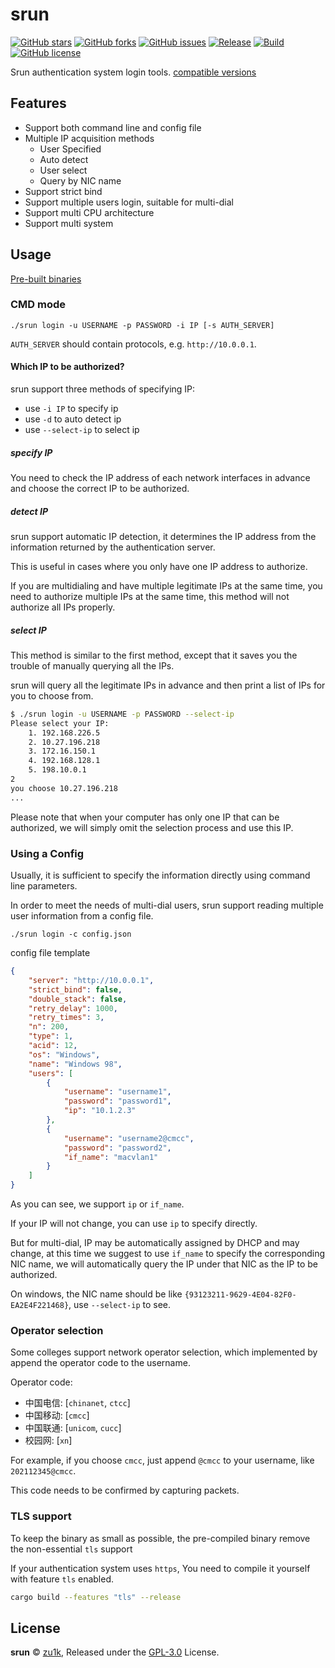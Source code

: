 # srun

[![GitHub stars](https://img.shields.io/github/stars/zu1k/srun)](https://github.com/zu1k/srun/stargazers)
[![GitHub forks](https://img.shields.io/github/forks/zu1k/srun)](https://github.com/zu1k/srun/network)
[![GitHub issues](https://img.shields.io/github/issues/zu1k/srun)](https://github.com/zu1k/srun/issues)
[![Release](https://img.shields.io/github/release/zu1k/srun)](https://github.com/zu1k/srun/releases)
[![Build](https://github.com/zu1k/srun/actions/workflows/build-test.yml/badge.svg)](https://github.com/zu1k/srun/actions/workflows/build-test.yml)
[![GitHub license](https://img.shields.io/github/license/zu1k/srun)](https://github.com/zu1k/srun/blob/master/LICENSE)

Srun authentication system login tools. [compatible versions](https://github.com/zu1k/srun/discussions/8)

## Features

- Support both command line and config file
- Multiple IP acquisition methods
  - User Specified
  - Auto detect
  - User select
  - Query by NIC name
- Support strict bind
- Support multiple users login, suitable for multi-dial
- Support multi CPU architecture
- Support multi system

## Usage

[Pre-built binaries](https://github.com/zu1k/srun/releases)

### CMD mode

```
./srun login -u USERNAME -p PASSWORD -i IP [-s AUTH_SERVER]
```

`AUTH_SERVER` should contain protocols, e.g. `http://10.0.0.1`.

#### Which IP to be authorized?

srun support three methods of specifying IP:

- use `-i IP` to specify ip
- use `-d` to auto detect ip
- use `--select-ip` to select ip

##### specify IP

You need to check the IP address of each network interfaces in advance and choose the correct IP to be authorized.

##### detect IP

srun support automatic IP detection, it determines the IP address from the information returned by the authentication server.

This is useful in cases where you only have one IP address to authorize.

If you are multidialing and have multiple legitimate IPs at the same time, you need to authorize multiple IPs at the same time, this method will not authorize all IPs properly.

##### select IP

This method is similar to the first method, except that it saves you the trouble of manually querying all the IPs.

srun will query all the legitimate IPs in advance and then print a list of IPs for you to choose from.

```sh
$ ./srun login -u USERNAME -p PASSWORD --select-ip
Please select your IP:
    1. 192.168.226.5
    2. 10.27.196.218
    3. 172.16.150.1
    4. 192.168.128.1
    5. 198.10.0.1
2
you choose 10.27.196.218
...
```

Please note that when your computer has only one IP that can be authorized, we will simply omit the selection process and use this IP.

### Using a Config

Usually, it is sufficient to specify the information directly using command line parameters.

In order to meet the needs of multi-dial users, srun support reading multiple user information from a config file.

```
./srun login -c config.json
```

config file template

```json
{
    "server": "http://10.0.0.1",
    "strict_bind": false,
    "double_stack": false,
    "retry_delay": 1000,
    "retry_times": 3,
    "n": 200,
    "type": 1,
    "acid": 12,
    "os": "Windows",
    "name": "Windows 98",
    "users": [
        {
            "username": "username1",
            "password": "password1",
            "ip": "10.1.2.3"
        },
        {
            "username": "username2@cmcc",
            "password": "password2",
            "if_name": "macvlan1"
        }
    ]
}
```

As you can see, we support `ip` or `if_name`.

If your IP will not change, you can use `ip` to specify directly.

But for multi-dial, IP may be automatically assigned by DHCP and may change, at this time we suggest to use `if_name` to specify the corresponding NIC name, we will automatically query the IP under that NIC as the IP to be authorized.

On windows, the NIC name should be like `{93123211-9629-4E04-82F0-EA2E4F221468}`, use `--select-ip` to see.

### Operator selection

Some colleges support network operator selection, which implemented by append the operator code to the username.

Operator code:

- 中国电信: [`chinanet`, `ctcc`] 
- 中国移动: [`cmcc`] 
- 中国联通: [`unicom`, `cucc`]
- 校园网: [`xn`] 

For example, if you choose `cmcc`, just append `@cmcc` to your username, like `202112345@cmcc`.

This code needs to be confirmed by capturing packets.

### TLS support

To keep the binary as small as possible, the pre-compiled binary remove the non-essential `tls` support

If your authentication system uses `https`, You need to compile it yourself with feature `tls` enabled.

```sh
cargo build --features "tls" --release
```

## License

**srun** © [zu1k](https://github.com/zu1k), Released under the [GPL-3.0](./LICENSE) License.<br>
